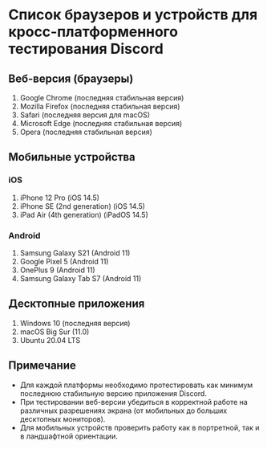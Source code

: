 # Список браузеров и устройств для кросс-платформенного тестирования Discord

## Веб-версия (браузеры)

1. Google Chrome (последняя стабильная версия)
2. Mozilla Firefox (последняя стабильная версия)
3. Safari (последняя версия для macOS)
4. Microsoft Edge (последняя стабильная версия)
5. Opera (последняя стабильная версия)

## Мобильные устройства

### iOS
1. iPhone 12 Pro (iOS 14.5)
2. iPhone SE (2nd generation) (iOS 14.5)
3. iPad Air (4th generation) (iPadOS 14.5)

### Android
1. Samsung Galaxy S21 (Android 11)
2. Google Pixel 5 (Android 11)
3. OnePlus 9 (Android 11)
4. Samsung Galaxy Tab S7 (Android 11)

## Десктопные приложения

1. Windows 10 (последняя версия)
2. macOS Big Sur (11.0)
3. Ubuntu 20.04 LTS

## Примечание
- Для каждой платформы необходимо протестировать как минимум последнюю стабильную версию приложения Discord.
- При тестировании веб-версии убедиться в корректной работе на различных разрешениях экрана (от мобильных до больших десктопных мониторов).
- Для мобильных устройств проверить работу как в портретной, так и в ландшафтной ориентации.
